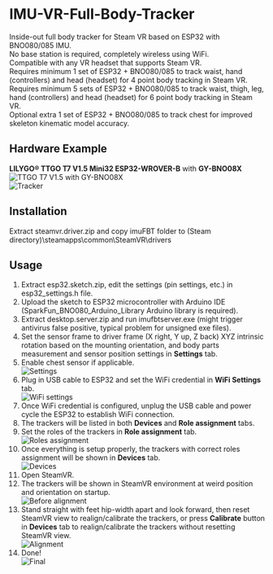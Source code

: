 # IMU-VR-Full-Body-Tracker
 Inside-out full body tracker for Steam VR based on ESP32 with BNO080/085 IMU.  
 No base station is required, completely wireless using WiFi.  
 Compatible with any VR headset that supports Steam VR.  
 Requires minimum 1 set of ESP32 + BNO080/085 to track waist, hand (controllers) and head (headset) for 4 point body tracking in Steam VR.  
 Requires minimum 5 sets of ESP32 + BNO080/085 to track waist, thigh, leg, hand (controllers) and head (headset) for 6 point body tracking in Steam VR.  
 Optional extra 1 set of ESP32 + BNO080/085 to track chest for improved skeleton kinematic model accuracy.  
 
## Hardware Example
 **LILYGO® TTGO T7 V1.5 Mini32 ESP32-WROVER-B** with **GY-BNO08X**  
 ![TTGO T7 V1.5 with GY-BNO08X](<img src="file://media/ttgo-t7-v1.5_gy-bno08x.jpg" width="375" height="500">)  
 ![Tracker](<img src="file://media/tracker.jpg" width="375" height="500">)  
 
## Installation
 Extract steamvr.driver.zip and copy imuFBT folder to (Steam directory)\steamapps\common\SteamVR\drivers  
 
## Usage
 1. Extract esp32.sketch.zip, edit the settings (pin settings, etc.) in esp32_settings.h file.  
 2. Upload the sketch to ESP32 microcontroller with Arduino IDE (SparkFun_BNO080_Arduino_Library Arduino library is required).  
 3. Extract desktop.server.zip and run imufbtserver.exe (might trigger antivirus false positive, typical problem for unsigned exe files).  
 4. Set the sensor frame to driver frame (X right, Y up, Z back) XYZ intrinsic rotation based on the mounting orientation, and body parts measurement and sensor position settings in **Settings** tab.  
 5. Enable chest sensor if applicable.  
 ![Settings](<img src="file://media/desktop_app_settings.png" width="246" height="300">)  
 6. Plug in USB cable to ESP32 and set the WiFi credential in **WiFi Settings** tab.  
 ![WiFi settings](<img src="file://media/desktop_app_wifi_settings.png " width="246" height="300">)  
 7. Once WiFi credential is configured, unplug the USB cable and power cycle the ESP32 to establish WiFi connection.  
 8. The trackers will be listed in both **Devices** and **Role assignment** tabs.  
 9. Set the roles of the trackers in **Role assignment** tab.  
 ![Roles assignment](<img src="file://media/desktop_app_choose_role.png" width="246" height="300">)  
 10. Once everything is setup properly, the trackers with correct roles assignment will be shown in **Devices** tab.  
 ![Devices](<img src="file://media/desktop_app_devices_list.png" width="246" height="300">)  
 11. Open SteamVR.  
 12. The trackers will be shown in SteamVR environment at weird position and orientation on startup.  
 ![Before alignment](<img src="file://media/steamvr_sensors_not_aligned.png" width="500" height="500">)  
 13. Stand straight with feet hip-width apart and look forward, then reset SteamVR view to realign/calibrate the trackers, or press **Calibrate** button in **Devices** tab to realign/calibrate the trackers without resetting SteamVR view.  
 ![Alignment](<img src="file://media/steamvr_sensors_alignment.gif" width="500" height="500">)  
 14. Done!  
 ![Final](<img src="file://media/final_result.gif" width="500" height="280">)  
 
 
 